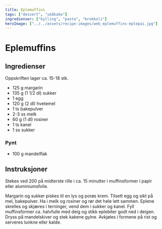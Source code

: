 ```yaml
---
title: Eplemuffins
tags: ["dessert", "småkake"]
ingredienser: ["kylling", "pasta", "brokkoli"]
heroImage: ["../../assets/recipe-images/web_eplemuffins-eplepai.jpg"]
---
```


# Eplemuffins

## Ingredienser

Oppskriften lager ca. 15-18 stk.

- 125 g margarin
- 135 g (1 1/2 dl) sukker
- 1 egg
- 120 g (2 dl) hvetemel
- 1 ts bakepulver
- 2-3 ss melk
- 60 g (1 dl) rosiner
- 1 ts kanel
- 1 ss sukker

### Pynt

- 100 g mandelflak

## Instruksjoner

Stekes ved 200 på midterste rille i ca. 15 minutter i muffinsformer i papir eller aluminiumsfolie.

Margarin og sukker piskes til en lys og porøs krem. Tilsett egg og sikt på mel, bakepulver. Ha i melk og rosiner og rør det hele lett sammen. Eplene skrelles og skjæres i terninger, vend dem i sukker og kanel. Fyll muffinsformer ca. halvfulle med deig og stikk eplebiter godt ned i deigen. Dryss på mandelskiver og stek kakene gylne. Avkjøles i formene på rist og serveres lunkne eller kalde.
